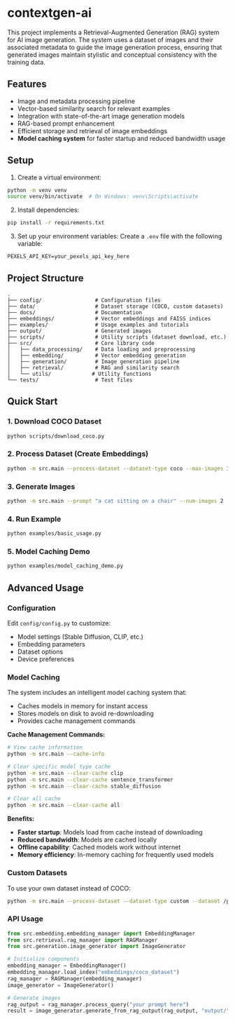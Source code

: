 # contextgen-ai

This project implements a Retrieval-Augmented Generation (RAG) system for AI image generation. The system uses a dataset of images and their associated metadata to guide the image generation process, ensuring that generated images maintain stylistic and conceptual consistency with the training data.

## Features

- Image and metadata processing pipeline
- Vector-based similarity search for relevant examples
- Integration with state-of-the-art image generation models
- RAG-based prompt enhancement
- Efficient storage and retrieval of image embeddings
- **Model caching system** for faster startup and reduced bandwidth usage

## Setup

1. Create a virtual environment:
```bash
python -m venv venv
source venv/bin/activate  # On Windows: venv\Scripts\activate
```

2. Install dependencies:
```bash
pip install -r requirements.txt
```

3. Set up your environment variables:
Create a `.env` file with the following variable:
```
PEXELS_API_KEY=your_pexels_api_key_here
```

## Project Structure

```
.
├── config/                 # Configuration files
├── data/                   # Dataset storage (COCO, custom datasets)
├── docs/                   # Documentation
├── embeddings/             # Vector embeddings and FAISS indices
├── examples/               # Usage examples and tutorials
├── output/                 # Generated images
├── scripts/                # Utility scripts (dataset download, etc.)
├── src/                    # Core library code
│   ├── data_processing/    # Data loading and preprocessing
│   ├── embedding/          # Vector embedding generation
│   ├── generation/         # Image generation pipeline
│   ├── retrieval/          # RAG and similarity search
│   └── utils/             # Utility functions
└── tests/                  # Test files
```

## Quick Start

### 1. Download COCO Dataset
```bash
python scripts/download_coco.py
```

### 2. Process Dataset (Create Embeddings)
```bash
python -m src.main --process-dataset --dataset-type coco --max-images 1000
```

### 3. Generate Images
```bash
python -m src.main --prompt "a cat sitting on a chair" --num-images 2
```

### 4. Run Example
```bash
python examples/basic_usage.py
```

### 5. Model Caching Demo
```bash
python examples/model_caching_demo.py
```

## Advanced Usage

### Configuration
Edit `config/config.py` to customize:
- Model settings (Stable Diffusion, CLIP, etc.)
- Embedding parameters
- Dataset options
- Device preferences

### Model Caching
The system includes an intelligent model caching system that:
- Caches models in memory for instant access
- Stores models on disk to avoid re-downloading
- Provides cache management commands

**Cache Management Commands:**
```bash
# View cache information
python -m src.main --cache-info

# Clear specific model type cache
python -m src.main --clear-cache clip
python -m src.main --clear-cache sentence_transformer
python -m src.main --clear-cache stable_diffusion

# Clear all cache
python -m src.main --clear-cache all
```

**Benefits:**
- **Faster startup**: Models load from cache instead of downloading
- **Reduced bandwidth**: Models are cached locally
- **Offline capability**: Cached models work without internet
- **Memory efficiency**: In-memory caching for frequently used models

### Custom Datasets
To use your own dataset instead of COCO:
```bash
python -m src.main --process-dataset --dataset-type custom --dataset /path/to/images --metadata /path/to/metadata.csv
```

### API Usage
```python
from src.embedding.embedding_manager import EmbeddingManager
from src.retrieval.rag_manager import RAGManager
from src.generation.image_generator import ImageGenerator

# Initialize components
embedding_manager = EmbeddingManager()
embedding_manager.load_index("embeddings/coco_dataset")
rag_manager = RAGManager(embedding_manager)
image_generator = ImageGenerator()

# Generate images
rag_output = rag_manager.process_query("your prompt here")
result = image_generator.generate_from_rag_output(rag_output, "output/")
```


